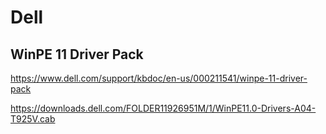 # Dell

## WinPE 11 Driver Pack

https://www.dell.com/support/kbdoc/en-us/000211541/winpe-11-driver-pack

https://downloads.dell.com/FOLDER11926951M/1/WinPE11.0-Drivers-A04-T925V.cab